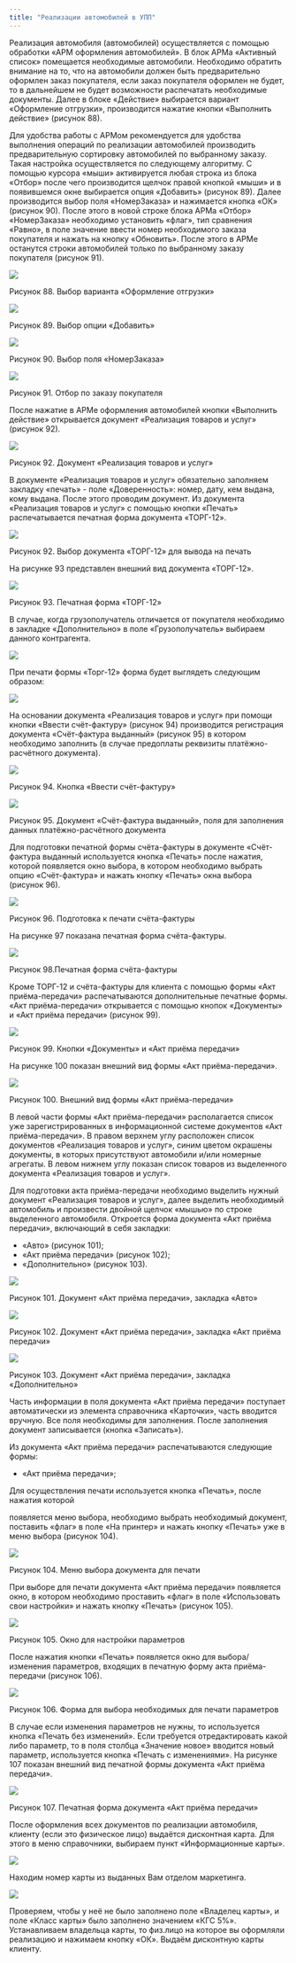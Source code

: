 ```yaml
---
title: "Реализации автомобилей в УПП"
---
```


Реализация автомобиля (автомобилей) осуществляется с помощью обработки «АРМ оформления автомобилей». В блок АРМа «Активный список» помещается необходимые автомобили. Необходимо обратить внимание на то, что на автомобили должен быть предварительно оформлен заказ покупателя, если заказ покупателя оформлен не будет, то в дальнейшем не будет возможности распечатать необходимые документы. Далее в блоке «Действие» выбирается вариант «Оформление отгрузки», производится нажатие кнопки «Выполнить действие» (рисунок 88).

Для удобства работы с АРМом рекомендуется для удобства выполнения операций по реализации автомобилей производить предварительную сортировку автомобилей по выбранному заказу. Такая настройка осуществляется по следующему алгоритму. С помощью курсора «мыши» активируется любая строка из блока «Отбор» после чего производится щелчок правой кнопкой «мыши» и в появившемся окне выбирается опция «Добавить» (рисунок 89). Далее производится выбор поля «НомерЗаказа» и нажимается кнопка «ОК» (рисунок 90). После этого в новой строке блока АРМа «Отбор» «НомерЗаказа» необходимо установить «флаг», тип сравнения «Равно», в поле значение ввести номер необходимого заказа покупателя и нажать на кнопку «Обновить». После этого в АРМе останутся строки автомобилей только по выбранному заказу покупателя (рисунок 91).

![](_attach/lu20443snoa_tmp_b67a3f311a7e8897.jpg)

Рисунок 88. Выбор варианта «Оформление отгрузки»

![](_attach/lu20443snoa_tmp_ddfa860258ac715c.jpg)

Рисунок 89. Выбор опции «Добавить»

![](_attach/lu20443snoa_tmp_31a2779a0817ebbe.jpg)

Рисунок 90. Выбор поля «НомерЗаказа»

![](_attach/lu20443snoa_tmp_7e5acdfa70fe5951.jpg)

Рисунок 91. Отбор по заказу покупателя

После нажатие в АРМе оформления автомобилей кнопки «Выполнить действие» открывается документ «Реализация товаров и услуг» (рисунок 92).

![](_attach/lu20443snoa_tmp_23adce8857475404.png)

Рисунок 92. Документ «Реализация товаров и услуг»

В документе «Реализация товаров и услуг» обязательно заполняем закладку «печать» - поле «Доверенность»: номер, дату, кем выдана, кому выдана. После этого проводим документ. Из документа «Реализация товаров и услуг» с помощью кнопки «Печать» распечатывается печатная форма документа «ТОРГ-12».

![](_attach/lu20443snoa_tmp_25d8b56d55c747dd.jpg)

Рисунок 92. Выбор документа «ТОРГ-12» для вывода на печать

На рисунке 93 представлен внешний вид документа «ТОРГ-12».

![](_attach/lu20443snoa_tmp_9cdbbb763ca3789.png)

Рисунок 93. Печатная форма «ТОРГ-12»

В случае, когда грузополучатель отличается от покупателя необходимо в закладке «Дополнительно» в поле «Грузополучатель» выбираем данного контрагента.

![](_attach/lu20443snoa_tmp_680b058efaf084fa.png)

При печати формы «Торг-12» форма будет выглядеть следующим образом:

![](_attach/lu20443snoa_tmp_2513481721e91340.png)

На основании документа «Реализация товаров и услуг» при помощи кнопки «Ввести счёт-фактуру» (рисунок 94) производится регистрация документа «Счёт-фактура выданный» (рисунок 95) в котором необходимо заполнить (в случае предоплаты реквизиты платёжно-расчётного документа).

![](_attach/lu20443snoa_tmp_573510c4d9090efb.jpg)

Рисунок 94. Кнопка «Ввести счёт-фактуру»

![](_attach/lu20443snoa_tmp_7daa5b5f78fc0b0.jpg)

Рисунок 95. Документ «Счёт-фактура выданный», поля для заполнения данных платёжно-расчётного документа

Для подготовки печатной формы счёта-фактуры в документе «Счёт-фактура выданный используется кнопка «Печать» после нажатия, которой появляется окно выбора, в котором необходимо выбрать опцию «Счёт-фактура» и нажать кнопку «Печать» окна выбора (рисунок 96).

![](_attach/lu20443snoa_tmp_7adbcf23489fb12b.jpg)

Рисунок 96. Подготовка к печати счёта-фактуры

На рисунке 97 показана печатная форма счёта-фактуры.

![](_attach/lu20443snoa_tmp_14979a6a790a37c1.png)

Рисунок 98.Печатная форма счёта-фактуры

Кроме ТОРГ-12 и счёта-фактуры для клиента с помощью формы «Акт приёма-передачи» распечатываются дополнительные печатные формы. «Акт приёма-передачи» открывается с помощью кнопок «Документы» и «Акт приёма передачи» (рисунок 99).

![](_attach/lu20443snoa_tmp_a692740242c7df47.jpg)

Рисунок 99. Кнопки «Документы» и «Акт приёма передачи»

На рисунке 100 показан внешний вид формы «Акт приёма-передачи».

![](_attach/lu20443snoa_tmp_79efd44e9e9c7abb.png)

Рисунок 100. Внешний вид формы «Акт приёма-передачи»

В левой части формы «Акт приёма-передачи» располагается список уже зарегистрированных в информационной системе документов «Акт приёма-передачи». В правом верхнем углу расположен список документов «Реализация товаров и услуг», синим цветом окрашены документы, в которых присутствуют автомобили и/или номерные агрегаты. В левом нижнем углу показан список товаров из выделенного документа «Реализация товаров и услуг».

Для подготовки акта приёма-передачи необходимо выделить нужный документ «Реализация товаров и услуг», далее выделить необходимый автомобиль и произвести двойной щелчок «мышью» по строке выделенного автомобиля. Откроется форма документа «Акт приёма передачи», включающий в себя закладки:

- «Авто» (рисунок 101);
- «Акт приёма передачи» (рисунок 102);
- «Дополнительно» (рисунок 103).

![](_attach/lu20443snoa_tmp_c1f1661ddf713538.png)

Рисунок 101. Документ «Акт приёма передачи», закладка «Авто»

![](_attach/lu20443snoa_tmp_50cdcdab9e9aed1b.png)

Рисунок 102. Документ «Акт приёма передачи», закладка «Акт приёма передачи»

![](_attach/lu20443snoa_tmp_e210e27295d0f703.png)

Рисунок 103. Документ «Акт приёма передачи», закладка «Дополнительно»

Часть информации в поля документа «Акт приёма передачи» поступает автоматически из элемента справочника «Карточки», часть вводится вручную. Все поля необходимы для заполнения. После заполнения документ записывается (кнопка «Записать»).

Из документа «Акт приёма передачи» распечатываются следующие формы:  
- «Акт приёма передачи»;

Для осуществления печати используется кнопка «Печать», после нажатия которой

появляется меню выбора, необходимо выбрать необходимый документ, поставить «флаг» в поле «На принтер» и нажать кнопку «Печать» уже в меню выбора (рисунок 104).

![](_attach/lu20443snoa_tmp_3c1d24177ee5115.jpg)

Рисунок 104. Меню выбора документа для печати

При выборе для печати документа «Акт приёма передачи» появляется окно, в котором необходимо проставить «флаг» в поле «Использовать свои настройки» и нажать кнопку «Печать» (рисунок 105).

![](_attach/lu20443snoa_tmp_644d6e158c8c43e9.jpg)

Рисунок 105. Окно для настройки параметров

После нажатия кнопки «Печать» появляется окно для выбора/изменения параметров, входящих в печатную форму акта приёма-передачи (рисунок 106).

![](_attach/lu20443snoa_tmp_f32ec8e96aaae7c.jpg)

Рисунок 106. Форма для выбора необходимых для печати параметров

В случае если изменения параметров не нужны, то используется кнопка «Печать без изменений». Если требуется отредактировать какой либо параметр, то в поля столбца «Значение новое» вводится новый параметр, используется кнопка «Печать с изменениями». На рисунке 107 показан внешний вид печатной формы документа «Акт приёма передачи».

![](_attach/lu20443snoa_tmp_3e3dbef89751cfb1.png)

Рисунок 107. Печатная форма документа «Акт приёма передачи»

После оформления всех документов по реализации автомобиля, клиенту (если это физическое лицо) выдаётся дисконтная карта. Для этого в меню справочники, выбираем пункт «Информационные карты».

![](_attach/lu20443snoa_tmp_d48440d8e52a40a2.png)

Находим номер карты из выданных Вам отделом маркетинга.

![](_attach/lu20443snoa_tmp_1143b226f65bbed.png)

Проверяем, чтобы у неё не было заполнено поле «Владелец карты», и поле «Класс карты» было заполнено значением «КГС 5%». Устанавливаем владельца карты, то физ.лицо на которое вы оформляли реализацию и нажимаем кнопку «ОК». Выдаём дисконтную карты клиенту.